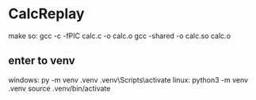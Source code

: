 # CalcReplay

make so:
gcc -c -fPIC calc.c -o calc.o
gcc -shared -o calc.so calc.o

enter to venv
-------------
windows:
py -m venv .venv
.venv\Scripts\activate
linux:
python3 -m venv .venv
source .venv/bin/activate
